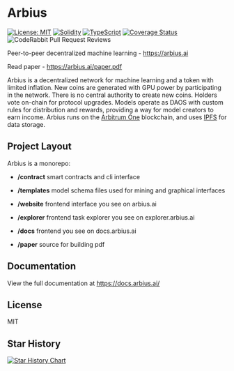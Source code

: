 # Arbius

[![License: MIT](https://img.shields.io/badge/License-MIT-yellow.svg)](https://opensource.org/licenses/MIT)
[![Solidity](https://img.shields.io/badge/Solidity-0.8.19-blue)](https://soliditylang.org)
[![TypeScript](https://img.shields.io/badge/TypeScript-4.9+-blue)](https://www.typescriptlang.org/)
[![Coverage Status](https://coveralls.io/repos/github/semperai/arbius/badge.svg?branch=master)](https://coveralls.io/github/semperai/arbius?branch=master)
![CodeRabbit Pull Request Reviews](https://img.shields.io/coderabbit/prs/github/semperai/arbius?utm_source=oss&utm_medium=github&utm_campaign=semperai%2Farbius&labelColor=171717&color=FF570A&link=https%3A%2F%2Fcoderabbit.ai&label=CodeRabbit+Reviews)

Peer-to-peer decentralized machine learning - https://arbius.ai

Read paper - https://arbius.ai/paper.pdf

Arbius is a decentralized network for machine learning and a token with limited inflation. New coins are generated with GPU power by participating in the network. There is no central authority to create new coins. Holders vote on-chain for protocol upgrades. Models operate as DAOS with custom rules for distribution and rewards, providing a way for model creators to earn income. Arbius runs on the [Arbitrum One](https://arbitrum.io/) blockchain, and uses [IPFS](https://ipfs.tech/) for data storage.

## Project Layout

Arbius is a monorepo:

- **/contract** smart contracts and cli interface

- **/templates** model schema files used for mining and graphical interfaces

- **/website** frontend interface you see on arbius.ai

- **/explorer** frontend task explorer you see on explorer.arbius.ai

- **/docs** frontend you see on docs.arbius.ai

- **/paper** source for building pdf

## Documentation

View the full documentation at https://docs.arbius.ai/

## License

MIT

## Star History

[![Star History Chart](https://api.star-history.com/svg?repos=semperai/arbius&type=Date)](https://star-history.com/#semperai/arbius&Date)
